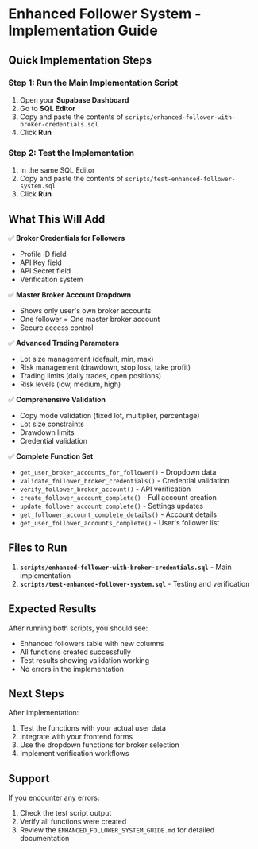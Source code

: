 # Enhanced Follower System - Implementation Guide

## Quick Implementation Steps

### Step 1: Run the Main Implementation Script
1. Open your **Supabase Dashboard**
2. Go to **SQL Editor**
3. Copy and paste the contents of `scripts/enhanced-follower-with-broker-credentials.sql`
4. Click **Run**

### Step 2: Test the Implementation
1. In the same SQL Editor
2. Copy and paste the contents of `scripts/test-enhanced-follower-system.sql`
3. Click **Run**

## What This Will Add

✅ **Broker Credentials for Followers**
- Profile ID field
- API Key field  
- API Secret field
- Verification system

✅ **Master Broker Account Dropdown**
- Shows only user's own broker accounts
- One follower = One master broker account
- Secure access control

✅ **Advanced Trading Parameters**
- Lot size management (default, min, max)
- Risk management (drawdown, stop loss, take profit)
- Trading limits (daily trades, open positions)
- Risk levels (low, medium, high)

✅ **Comprehensive Validation**
- Copy mode validation (fixed lot, multiplier, percentage)
- Lot size constraints
- Drawdown limits
- Credential validation

✅ **Complete Function Set**
- `get_user_broker_accounts_for_follower()` - Dropdown data
- `validate_follower_broker_credentials()` - Credential validation
- `verify_follower_broker_account()` - API verification
- `create_follower_account_complete()` - Full account creation
- `update_follower_account_complete()` - Settings updates
- `get_follower_account_complete_details()` - Account details
- `get_user_follower_accounts_complete()` - User's follower list

## Files to Run

1. **`scripts/enhanced-follower-with-broker-credentials.sql`** - Main implementation
2. **`scripts/test-enhanced-follower-system.sql`** - Testing and verification

## Expected Results

After running both scripts, you should see:
- Enhanced followers table with new columns
- All functions created successfully
- Test results showing validation working
- No errors in the implementation

## Next Steps

After implementation:
1. Test the functions with your actual user data
2. Integrate with your frontend forms
3. Use the dropdown functions for broker selection
4. Implement verification workflows

## Support

If you encounter any errors:
1. Check the test script output
2. Verify all functions were created
3. Review the `ENHANCED_FOLLOWER_SYSTEM_GUIDE.md` for detailed documentation 